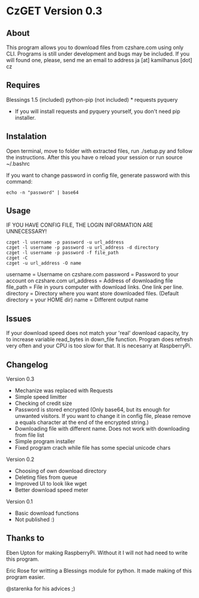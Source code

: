 CzGET Version 0.3
=====

About
-----
This program allows you to download files from czshare.com using only CLI. Programs is still under development and bugs may be included. If you will found one, please, send me an email to address ja [at] kamilhanus [dot] cz

Requires
-----
Blessings 1.5 (included)
python-pip (not included) *
requests
pyquery

* If you will install requests and pyquery yourself, you don't need pip installer.

Instalation
-----

Open terminal, move to folder with extracted files, run ./setup.py and follow the instructions.
After this you have o reload your session or run
    source ~/.bashrc

If you want to change password in config file, generate password with this command:

    echo -n "password" | base64

Usage
-----

IF YOU HAVE CONFIG FILE, THE LOGIN INFORMATION ARE UNNECESSARY!

    czget -l username -p password -u url_address
    czget -l username -p password -u url_address -d directory
    czget -l username -p password -f file_path 
    czget -C
    czget -u url_address -O name

username = Username on czshare.com
password = Password to your account on czshare.com
url_address = Address of downloading file
file_path = File in yours computer with download links. One link per line.
directory = Directory where you want store downloaded files. (Default directory = your HOME dir)
name = Different output name

Issues
-----
If your download speed does not match your 'real' download capacity, try to increase variable read_bytes in down_file function. Program does refresh very often and your CPU is too slow for that. It is necesarry at RaspberryPi.

Changelog
-----

Version 0.3
 - Mechanize was replaced with Requests
 - Simple speed limitter
 - Checking of credit size
 - Password is stored encrypted (Only base64, but its enough for unwanted visitors. If you want to change it in config file, please remove a equals character at the end of the encrypted string.)
 - Downloading file with different name. Does not work with downloading from file list
 - Simple program installer
 - Fixed program crach while file has some special unicode chars

Version 0.2
 - Choosing of own download directory
 - Deleting files from queue
 - Improved UI to look like wget
 - Better download speed meter

Version 0.1
 - Basic download functions
 - Not published :)

Thanks to
-----
Eben Upton for making RaspberryPi. Without it I will not had need to write this program.

Eric Rose for writting a Blessings module for python. It made making of this program easier.

@starenka for his advices ;)
